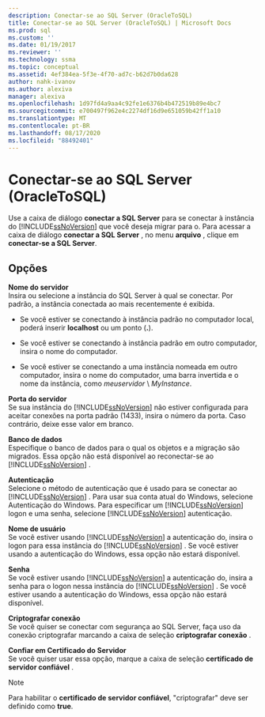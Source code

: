 ```yaml
---
description: Conectar-se ao SQL Server (OracleToSQL)
title: Conectar-se ao SQL Server (OracleToSQL) | Microsoft Docs
ms.prod: sql
ms.custom: ''
ms.date: 01/19/2017
ms.reviewer: ''
ms.technology: ssma
ms.topic: conceptual
ms.assetid: 4ef384ea-5f3e-4f70-ad7c-b62d7b0da628
author: nahk-ivanov
ms.author: alexiva
manager: alexiva
ms.openlocfilehash: 1d97fd4a9aa4c92fe1e6376b4b472519b89e4bc7
ms.sourcegitcommit: e700497f962e4c2274df16d9e651059b42ff1a10
ms.translationtype: MT
ms.contentlocale: pt-BR
ms.lasthandoff: 08/17/2020
ms.locfileid: "88492401"
---
```

# <a name="connect-to-sql-server--oracletosql"></a>Conectar-se ao SQL Server (OracleToSQL)
Use a caixa de diálogo **conectar a SQL Server** para se conectar à instância do [!INCLUDE[ssNoVersion](../../includes/ssnoversion-md.md)] que você deseja migrar para o. Para acessar a caixa de diálogo **conectar a SQL Server** , no menu **arquivo** , clique em **conectar-se a SQL Server**.  
  
## <a name="options"></a>Opções  
**Nome do servidor**  
Insira ou selecione a instância do SQL Server à qual se conectar. Por padrão, a instância conectada ao mais recentemente é exibida.  
  
-   Se você estiver se conectando à instância padrão no computador local, poderá inserir **localhost** ou um ponto (**.**).  
  
-   Se você estiver se conectando à instância padrão em outro computador, insira o nome do computador.  
  
-   Se você estiver se conectando a uma instância nomeada em outro computador, insira o nome do computador, uma barra invertida e o nome da instância, como *meuservidor* \\ *MyInstance*.  
  
**Porta do servidor**  
Se sua instância do [!INCLUDE[ssNoVersion](../../includes/ssnoversion-md.md)] não estiver configurada para aceitar conexões na porta padrão (1433), insira o número da porta. Caso contrário, deixe esse valor em branco.  
  
**Banco de dados**  
Especifique o banco de dados para o qual os objetos e a migração são migrados. Essa opção não está disponível ao reconectar-se ao [!INCLUDE[ssNoVersion](../../includes/ssnoversion-md.md)] .  
  
**Autenticação**  
Selecione o método de autenticação que é usado para se conectar ao [!INCLUDE[ssNoVersion](../../includes/ssnoversion-md.md)] . Para usar sua conta atual do Windows, selecione Autenticação do Windows. Para especificar um [!INCLUDE[ssNoVersion](../../includes/ssnoversion-md.md)] logon e uma senha, selecione [!INCLUDE[ssNoVersion](../../includes/ssnoversion-md.md)] autenticação.  
  
**Nome de usuário**  
Se você estiver usando [!INCLUDE[ssNoVersion](../../includes/ssnoversion-md.md)] a autenticação do, insira o logon para essa instância do [!INCLUDE[ssNoVersion](../../includes/ssnoversion-md.md)] . Se você estiver usando a autenticação do Windows, essa opção não estará disponível.  
  
**Senha**  
Se você estiver usando [!INCLUDE[ssNoVersion](../../includes/ssnoversion-md.md)] a autenticação do, insira a senha para o logon nessa instância do [!INCLUDE[ssNoVersion](../../includes/ssnoversion-md.md)] . Se você estiver usando a autenticação do Windows, essa opção não estará disponível.  
  
**Criptografar conexão**  
Se você quiser se conectar com segurança ao SQL Server, faça uso da conexão criptografar marcando a caixa de seleção **criptografar conexão** .  
  
**Confiar em Certificado do Servidor**  
Se você quiser usar essa opção, marque a caixa de seleção **certificado de servidor confiável** .  
  
> [!NOTE]  
> Para habilitar o **certificado de servidor confiável**, "criptografar" deve ser definido como **true**.  
  
